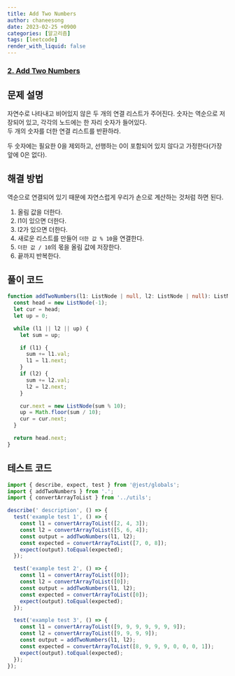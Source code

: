 ```yaml
---
title: Add Two Numbers
author: chaneesong
date: 2023-02-25 +0900
categories: [알고리즘]
tags: [leetcode]
render_with_liquid: false
---
```


### [2. Add Two Numbers](https://leetcode.com/problems/add-two-numbers/description/)

## 문제 설명

자연수로 나타내고 비어있지 않은 두 개의 연결 리스트가 주어진다. 숫자는 역순으로 저장되어 있고, 각각의 노드에는 한 자리 숫자가 들어있다.  
두 개의 숫자를 더한 연결 리스트를 반환하라.

두 숫자에는 필요한 0을 제외하고, 선행하는 0이 포함되어 있지 않다고 가정한다(가장 앞에 0은 없다).

## 해결 방법

역순으로 연결되어 있기 때문에 자연스럽게 우리가 손으로 계산하는 것처럼 하면 된다.

1. 올림 값을 더한다.
2. l1이 있으면 더한다.
3. l2가 있으면 더한다.
4. 새로운 리스트를 만들어 `더한 값 % 10`을 연결한다.
5. `더한 값 / 10`의 몫을 올림 값에 저장한다.
6. 끝까지 반복한다.

## 풀이 코드

```typescript
function addTwoNumbers(l1: ListNode | null, l2: ListNode | null): ListNode | null {
  const head = new ListNode(-1);
  let cur = head;
  let up = 0;

  while (l1 || l2 || up) {
    let sum = up;

    if (l1) {
      sum += l1.val;
      l1 = l1.next;
    }
    if (l2) {
      sum += l2.val;
      l2 = l2.next;
    }

    cur.next = new ListNode(sum % 10);
    up = Math.floor(sum / 10);
    cur = cur.next;
  }

  return head.next;
}

```

## 테스트 코드

```typescript
import { describe, expect, test } from '@jest/globals';
import { addTwoNumbers } from '.';
import { convertArrayToList } from '../utils';

describe(' description', () => {
  test('example test 1', () => {
    const l1 = convertArrayToList([2, 4, 3]);
    const l2 = convertArrayToList([5, 6, 4]);
    const output = addTwoNumbers(l1, l2);
    const expected = convertArrayToList([7, 0, 8]);
    expect(output).toEqual(expected);
  });

  test('example test 2', () => {
    const l1 = convertArrayToList([0]);
    const l2 = convertArrayToList([0]);
    const output = addTwoNumbers(l1, l2);
    const expected = convertArrayToList([0]);
    expect(output).toEqual(expected);
  });

  test('example test 3', () => {
    const l1 = convertArrayToList([9, 9, 9, 9, 9, 9, 9]);
    const l2 = convertArrayToList([9, 9, 9, 9]);
    const output = addTwoNumbers(l1, l2);
    const expected = convertArrayToList([8, 9, 9, 9, 0, 0, 0, 1]);
    expect(output).toEqual(expected);
  });
});

```
